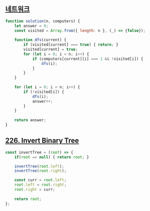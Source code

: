 ## [네트워크](https://school.programmers.co.kr/learn/courses/30/lessons/43162)

```js
function solution(n, computers) {
    let answer = 0;
    const visited = Array.from({ length: n }, (_) => {false});
        
    function dfs(current) {
        if (visited[current] === true) { return; }
        visited[current] = true;
        for (let i = 0; i < n; i++) {
            if (computers[current][i] === 1 && !visited[i]) {
                dfs(i);
            }
        }
    }
    
    for (let i = 0; i < n; i++) {
        if (!visited[i]) {
            dfs(i);
            answer++;
        }
    }
    
    return answer;
}
```

## [226. Invert Binary Tree](https://leetcode.com/problems/invert-binary-tree/)

```js
const invertTree = (root) => {
    if(root == null) { return root; }

    invertTree(root.left);
    invertTree(root.right);

    const curr = root.left;
    root.left = root.right;
    root.right = curr;
    
    return root; 
};
```